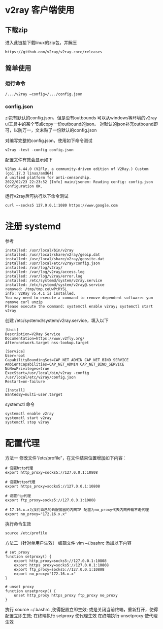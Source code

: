 # v2ray 客户端使用

## 下载zip

进入此链接下载linux的zip包，并解压
```shell
https://github.com/v2ray/v2ray-core/releases
```

## 简单使用

### 运行命令
```shell
/.../v2ray –config=/.../config.json
```

### config.json
zi包有默认的config.json，但是没有outbounds 
可以从windows等环境的v2ray ui工具中的某个节点copy一份outbound的json。 
对默认的json补充outbound即可，以防万一，文末贴了一份默认的config.json 

对编写完整的config.json，使用如下命令测试
```shell
v2ray -test -config config.json
```
配置文件有效会显示如下
```shell
V2Ray 4.44.0 (V2Fly, a community-driven edition of V2Ray.) Custom (go1.17.3 linux/amd64)
A unified platform for anti-censorship.
2022/02/23 22:23:52 [Info] main/jsonem: Reading config: config.json
Configuration OK.
```

运行v2ray后可执行以下命令测试
```shell
curl –-socks5 127.0.0.1:1080 https://www.google.com
```

# 注册 systemd
参考
```shell
installed: /usr/local/bin/v2ray
installed: /usr/local/share/v2ray/geoip.dat
installed: /usr/local/share/v2ray/geosite.dat
installed: /usr/local/etc/v2ray/config.json
installed: /var/log/v2ray/
installed: /var/log/v2ray/access.log
installed: /var/log/v2ray/error.log
installed: /etc/systemd/system/v2ray.service
installed: /etc/systemd/system/v2ray@.service
removed: /tmp/tmp.coUwPtRYSL
info: V2Ray v5.4.1 is installed.
You may need to execute a command to remove dependent software: yum remove curl unzip
Please execute the command: systemctl enable v2ray; systemctl start v2ray
```

创建 /etc/systemd/system/v2ray.service，填入以下
```shell
[Unit]
Description=V2Ray Service
Documentation=https://www.v2fly.org/
After=network.target nss-lookup.target

[Service]
User=root
CapabilityBoundingSet=CAP_NET_ADMIN CAP_NET_BIND_SERVICE
AmbientCapabilities=CAP_NET_ADMIN CAP_NET_BIND_SERVICE
NoNewPrivileges=true
ExecStart=/usr/local/bin/v2ray -config /usr/local/etc/v2ray/config.json
Restart=on-failure

[Install]
WantedBy=multi-user.target
```
systemctl 命令
```shell
systemctl enable v2ray
systemctl start v2ray
systemctl stop v2ray
```

# 配置代理
方法一
修改文件“/etc/profile”，在文件结束位置增加如下内容：
```shell
# 设置http代理
export http_proxy=socks5://127.0.0.1:10808

# 设置https代理
export https_proxy=socks5://127.0.0.1:10808

# 设置ftp代理
export ftp_proxy=socks5://127.0.0.1:10808

# 17.16.x.x为我们自己的云服务器的内网IP 配置为no_proxy代表内网传输不走代理
export no_proxy="172.16.x.x"
```

执行命令生效
```shell
source /etc/profile
```

方法二（针对单用户生效）
编辑文件 vim ~/.bashrc 添加以下内容
```shell
# set proxy
function setproxy() {
    export http_proxy=socks5://127.0.0.1:10808
    export https_proxy=socks5://127.0.0.1:10808
    export ftp_proxy=socks5://127.0.0.1:10808
    export no_proxy="172.16.x.x"
}

# unset proxy
function unsetproxy() {
    unset http_proxy https_proxy ftp_proxy no_proxy
}
```

执行 source ~/.bashrc ,使得配置立即生效; 
或是关闭当前终端，重新打开，使得配置立即生效; 
在终端执行 setproxy 使代理生效 
在终端执行 unsetproxy 使代理生效 
